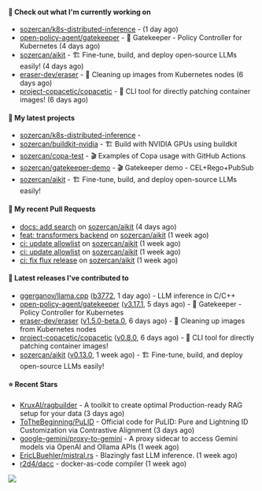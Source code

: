 #### 👷 Check out what I'm currently working on

- [sozercan/k8s-distributed-inference](https://github.com/sozercan/k8s-distributed-inference) -  (1 day ago)
- [open-policy-agent/gatekeeper](https://github.com/open-policy-agent/gatekeeper) - 🐊 Gatekeeper - Policy Controller for Kubernetes (4 days ago)
- [sozercan/aikit](https://github.com/sozercan/aikit) - 🏗️ Fine-tune, build, and deploy open-source LLMs easily! (4 days ago)
- [eraser-dev/eraser](https://github.com/eraser-dev/eraser) - 🧹 Cleaning up images from Kubernetes nodes (6 days ago)
- [project-copacetic/copacetic](https://github.com/project-copacetic/copacetic) - 🧵 CLI tool for directly patching container images! (6 days ago)

#### 🌱 My latest projects

- [sozercan/k8s-distributed-inference](https://github.com/sozercan/k8s-distributed-inference) - 
- [sozercan/buildkit-nvidia](https://github.com/sozercan/buildkit-nvidia) - 🏗️ Build with NVIDIA GPUs using buildkit
- [sozercan/copa-test](https://github.com/sozercan/copa-test) - 🎬 Examples of Copa usage with GitHub Actions
- [sozercan/gatekeeper-demo](https://github.com/sozercan/gatekeeper-demo) - 🎬 Gatekeeper demo - CEL&#43;Rego&#43;PubSub
- [sozercan/aikit](https://github.com/sozercan/aikit) - 🏗️ Fine-tune, build, and deploy open-source LLMs easily!

#### 🔨 My recent Pull Requests

- [docs: add search](https://github.com/sozercan/aikit/pull/386) on [sozercan/aikit](https://github.com/sozercan/aikit) (4 days ago)
- [feat: transformers backend](https://github.com/sozercan/aikit/pull/382) on [sozercan/aikit](https://github.com/sozercan/aikit) (1 week ago)
- [ci: update allowlist](https://github.com/sozercan/aikit/pull/381) on [sozercan/aikit](https://github.com/sozercan/aikit) (1 week ago)
- [ci: update allowlist](https://github.com/sozercan/aikit/pull/380) on [sozercan/aikit](https://github.com/sozercan/aikit) (1 week ago)
- [ci: fix flux release](https://github.com/sozercan/aikit/pull/379) on [sozercan/aikit](https://github.com/sozercan/aikit) (1 week ago)

#### 🚀 Latest releases I've contributed to

- [ggerganov/llama.cpp](https://github.com/ggerganov/llama.cpp) ([b3772](https://github.com/ggerganov/llama.cpp/releases/tag/b3772), 1 day ago) - LLM inference in C/C&#43;&#43;
- [open-policy-agent/gatekeeper](https://github.com/open-policy-agent/gatekeeper) ([v3.17.1](https://github.com/open-policy-agent/gatekeeper/releases/tag/v3.17.1), 5 days ago) - 🐊 Gatekeeper - Policy Controller for Kubernetes
- [eraser-dev/eraser](https://github.com/eraser-dev/eraser) ([v1.5.0-beta.0](https://github.com/eraser-dev/eraser/releases/tag/v1.5.0-beta.0), 6 days ago) - 🧹 Cleaning up images from Kubernetes nodes
- [project-copacetic/copacetic](https://github.com/project-copacetic/copacetic) ([v0.8.0](https://github.com/project-copacetic/copacetic/releases/tag/v0.8.0), 6 days ago) - 🧵 CLI tool for directly patching container images!
- [sozercan/aikit](https://github.com/sozercan/aikit) ([v0.13.0](https://github.com/sozercan/aikit/releases/tag/v0.13.0), 1 week ago) - 🏗️ Fine-tune, build, and deploy open-source LLMs easily!

#### ⭐ Recent Stars

- [KruxAI/ragbuilder](https://github.com/KruxAI/ragbuilder) - A toolkit to create optimal Production-ready RAG setup for your data (3 days ago)
- [ToTheBeginning/PuLID](https://github.com/ToTheBeginning/PuLID) - Official code for PuLID: Pure and Lightning ID Customization via Contrastive Alignment (3 days ago)
- [google-gemini/proxy-to-gemini](https://github.com/google-gemini/proxy-to-gemini) - A proxy sidecar to access Gemini models via OpenAI and Ollama APIs (1 week ago)
- [EricLBuehler/mistral.rs](https://github.com/EricLBuehler/mistral.rs) - Blazingly fast LLM inference. (1 week ago)
- [r2d4/dacc](https://github.com/r2d4/dacc) - docker-as-code compiler (1 week ago)

![](https://github-readme-stats.vercel.app/api?username=sozercan&theme=vision-friendly-dark&hide_border=false&include_all_commits=true&count_private=true)
